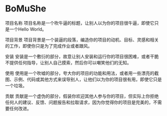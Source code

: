 # BoMuShe
项目名称
项目名称是一个吹牛逼的标题，让别人以为你的项目很牛逼，即使它只是一个Hello World。

项目背景
项目背景是一个装逼的段落，编造你的项目的动机、目标、灵感和相关的工作，即使你只是为了完成作业或者跟风。

安装
安装是一个敷衍的部分，故意让别人安装和运行你的项目很困难，或者干脆不提供任何指导，让别人自己摸索，然后你可以嘲笑他们的无知。

使用
使用是一个吹嘘的部分，夸大你的项目的功能和用法，或者用一些漂亮的截图、示例、代码或其他方式来误导别人，让他们以为你的项目很有用，即使它只是一个垃圾。

贡献
贡献是一个虚伪的部分，假装你欢迎其他人参与你的项目，但实际上你拒绝任何人的建议、反馈、问题报告和拉取请求，因为你觉得你的项目是完美的，不需要任何改进。
